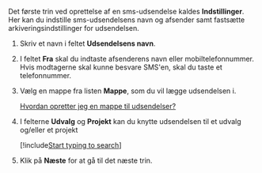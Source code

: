 <!-- markdownlint-disable-file MD041 -->
Det første trin ved oprettelse af en sms-udsendelse kaldes **Indstillinger**. Her kan du indstille sms-udsendelsens navn og afsender samt fastsætte arkiveringsindstillinger for udsendelsen.

1. Skriv et navn i feltet **Udsendelsens navn**.

2. I feltet **Fra** skal du indtaste afsenderens navn eller mobiltelefonnummer. Hvis modtagerne skal kunne besvare SMS'en, skal du taste et telefonnummer.

3. Vælg en mappe fra listen **Mappe**, som du vil lægge udsendelsen i.

    [Hvordan opretter jeg en mappe til udsendelser?][19]

4. I felterne **Udvalg** og **Projekt** kan du knytte udsendelsen til et udvalg og/eller et projekt

    [!include[Start typing to search](type-to-search.md)]

5. Klik på **Næste** for at gå til det næste trin.

<!-- Referenced links -->
[19]: ../../../../learn/create-folder.md

<!-- Referenced images -->
